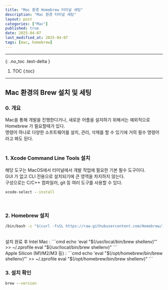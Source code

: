 ```yaml
---
title: "Mac 환경 Homebrew 터미널 세팅"
description: "Mac 환경 터미널 세팅"
layout: post
categories: ["Mac"]
published: true
date: 2025-04-07
last_modified_at: 2025-04-07
tags: [mac, homebrew]
---
```

---
{: .no_toc .text-delta }

1. TOC
{:toc}
---

<!-- 글의 제목은 ##
    나머지 큰 제목은 ###
    이후 나머지는 3개이상 -->

## Mac 환경의 Brew 설치 및 세팅

### 0. 개요
Mac을 통해 개발을 진행한다거나, 새로운 어플을 설치하기 위해서는 예외적으로 Homebrew 가 필요할때가 있다.<br>
명령어 하나로 다양한 소프트웨어를 설치, 관리, 삭제를 할 수 있기에 거의 필수 명령어라고 봐도 된다.<br>
<br>

### 1. Xcode Command Line Tools 설치
해당 도구는 MacOS에서 터미널에서 개발 작업에 필요한 기본 필수 도구이다.<br>
GUI 가 없고 CLI 전용으로 설치되기에 큰 영역을 차지하지 않는다.<br>
구성으로는 C/C++ 컴파일러, git 등 여러 도구를 사용할 수 있다.<br>
```cmd
xcode-select --install
```
<br>

### 2. Homebrew 설치
```cmd
/bin/bash -c "$(curl -fsSL https://raw.githubusercontent.com/Homebrew/install/HEAD/install.sh)"
```
<br>
설치 완료 후
Intel Mac :
```cmd
echo 'eval "$(/usr/local/bin/brew shellenv)"' >> ~/.zprofile
eval "$(/usr/local/bin/brew shellenv)"
```
<br>
Apple Silicon (M1/M2/M3 등) :
```cmd
echo 'eval "$(/opt/homebrew/bin/brew shellenv)"' >> ~/.zprofile
eval "$(/opt/homebrew/bin/brew shellenv)"
```
<br>


### 3. 설치 확인
```cmd
brew --version
```
<br>
<br>